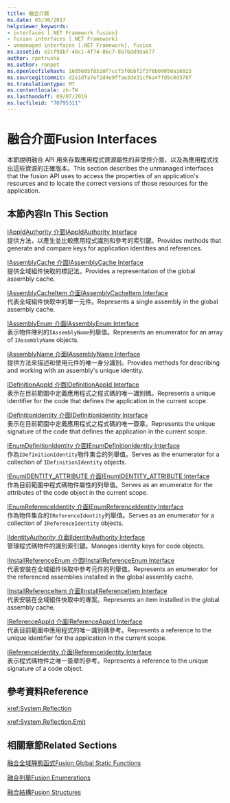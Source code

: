```yaml
---
title: 融合介面
ms.date: 03/30/2017
helpviewer_keywords:
- interfaces [.NET Framework fusion]
- fusion interfaces [.NET Framework]
- unmanaged interfaces [.NET Framework], fusion
ms.assetid: e2cf98b7-40c1-4f74-86c7-8a76dd9da677
author: rpetrusha
ms.author: ronpet
ms.openlocfilehash: 1605605f8510f7ccf5f0bbf2f3f6b09050a16025
ms.sourcegitcommit: d2e1dfa7ef2d4e9ffae3d431cf6a4ffd9c8d378f
ms.translationtype: MT
ms.contentlocale: zh-TW
ms.lasthandoff: 09/07/2019
ms.locfileid: "70795311"
---
```

# <a name="fusion-interfaces"></a><span data-ttu-id="24042-102">融合介面</span><span class="sxs-lookup"><span data-stu-id="24042-102">Fusion Interfaces</span></span>
<span data-ttu-id="24042-103">本節說明融合 API 用來存取應用程式資源屬性的非受控介面，以及為應用程式找出這些資源的正確版本。</span><span class="sxs-lookup"><span data-stu-id="24042-103">This section describes the unmanaged interfaces that the fusion API uses to access the properties of an application's resources and to locate the correct versions of those resources for the application.</span></span>  
  
## <a name="in-this-section"></a><span data-ttu-id="24042-104">本節內容</span><span class="sxs-lookup"><span data-stu-id="24042-104">In This Section</span></span>  
 [<span data-ttu-id="24042-105">IAppIdAuthority 介面</span><span class="sxs-lookup"><span data-stu-id="24042-105">IAppIdAuthority Interface</span></span>](iappidauthority-interface.md)  
 <span data-ttu-id="24042-106">提供方法，以產生並比較應用程式識別和參考的索引鍵。</span><span class="sxs-lookup"><span data-stu-id="24042-106">Provides methods that generate and compare keys for application identities and references.</span></span>  
  
 [<span data-ttu-id="24042-107">IAssemblyCache 介面</span><span class="sxs-lookup"><span data-stu-id="24042-107">IAssemblyCache Interface</span></span>](iassemblycache-interface.md)  
 <span data-ttu-id="24042-108">提供全域組件快取的標記法。</span><span class="sxs-lookup"><span data-stu-id="24042-108">Provides a representation of the global assembly cache.</span></span>  
  
 [<span data-ttu-id="24042-109">IAssemblyCacheItem 介面</span><span class="sxs-lookup"><span data-stu-id="24042-109">IAssemblyCacheItem Interface</span></span>](iassemblycacheitem-interface.md)  
 <span data-ttu-id="24042-110">代表全域組件快取中的單一元件。</span><span class="sxs-lookup"><span data-stu-id="24042-110">Represents a single assembly in the global assembly cache.</span></span>  
  
 [<span data-ttu-id="24042-111">IAssemblyEnum 介面</span><span class="sxs-lookup"><span data-stu-id="24042-111">IAssemblyEnum Interface</span></span>](iassemblyenum-interface.md)  
 <span data-ttu-id="24042-112">表示物件陣列的`IAssemblyName`列舉值。</span><span class="sxs-lookup"><span data-stu-id="24042-112">Represents an enumerator for an array of `IAssemblyName` objects.</span></span>  
  
 [<span data-ttu-id="24042-113">IAssemblyName 介面</span><span class="sxs-lookup"><span data-stu-id="24042-113">IAssemblyName Interface</span></span>](iassemblyname-interface.md)  
 <span data-ttu-id="24042-114">提供方法來描述和使用元件的唯一身分識別。</span><span class="sxs-lookup"><span data-stu-id="24042-114">Provides methods for describing and working with an assembly's unique identity.</span></span>  
  
 [<span data-ttu-id="24042-115">IDefinitionAppId 介面</span><span class="sxs-lookup"><span data-stu-id="24042-115">IDefinitionAppId Interface</span></span>](idefinitionappid-interface.md)  
 <span data-ttu-id="24042-116">表示在目前範圍中定義應用程式之程式碼的唯一識別碼。</span><span class="sxs-lookup"><span data-stu-id="24042-116">Represents a unique identifier for the code that defines the application in the current scope.</span></span>  
  
 [<span data-ttu-id="24042-117">IDefinitionIdentity 介面</span><span class="sxs-lookup"><span data-stu-id="24042-117">IDefinitionIdentity Interface</span></span>](idefinitionidentity-interface.md)  
 <span data-ttu-id="24042-118">表示在目前範圍中定義應用程式之程式碼的唯一簽章。</span><span class="sxs-lookup"><span data-stu-id="24042-118">Represents the unique signature of the code that defines the application in the current scope.</span></span>  
  
 [<span data-ttu-id="24042-119">IEnumDefinitionIdentity 介面</span><span class="sxs-lookup"><span data-stu-id="24042-119">IEnumDefinitionIdentity Interface</span></span>](ienumdefinitionidentity-interface.md)  
 <span data-ttu-id="24042-120">作為`IDefinitionIdentity`物件集合的列舉值。</span><span class="sxs-lookup"><span data-stu-id="24042-120">Serves as the enumerator for a collection of `IDefinitionIdentity` objects.</span></span>  
  
 [<span data-ttu-id="24042-121">IEnumIDENTITY_ATTRIBUTE 介面</span><span class="sxs-lookup"><span data-stu-id="24042-121">IEnumIDENTITY_ATTRIBUTE Interface</span></span>](ienumidentity-attribute-interface.md)  
 <span data-ttu-id="24042-122">作為目前範圍中程式碼物件屬性的列舉值。</span><span class="sxs-lookup"><span data-stu-id="24042-122">Serves as an enumerator for the attributes of the code object in the current scope.</span></span>  
  
 [<span data-ttu-id="24042-123">IEnumReferenceIdentity 介面</span><span class="sxs-lookup"><span data-stu-id="24042-123">IEnumReferenceIdentity Interface</span></span>](ienumreferenceidentity-interface.md)  
 <span data-ttu-id="24042-124">作為物件集合的`IReferenceIdentity`列舉值。</span><span class="sxs-lookup"><span data-stu-id="24042-124">Serves as an enumerator for a collection of `IReferenceIdentity` objects.</span></span>  
  
 [<span data-ttu-id="24042-125">IIdentityAuthority 介面</span><span class="sxs-lookup"><span data-stu-id="24042-125">IIdentityAuthority Interface</span></span>](iidentityauthority-interface.md)  
 <span data-ttu-id="24042-126">管理程式碼物件的識別索引鍵。</span><span class="sxs-lookup"><span data-stu-id="24042-126">Manages identity keys for code objects.</span></span>  
  
 [<span data-ttu-id="24042-127">IInstallReferenceEnum 介面</span><span class="sxs-lookup"><span data-stu-id="24042-127">IInstallReferenceEnum Interface</span></span>](iinstallreferenceenum-interface.md)  
 <span data-ttu-id="24042-128">代表安裝在全域組件快取中參考元件的列舉值。</span><span class="sxs-lookup"><span data-stu-id="24042-128">Represents an enumerator for the referenced assemblies installed in the global assembly cache.</span></span>  
  
 [<span data-ttu-id="24042-129">IInstallReferenceItem 介面</span><span class="sxs-lookup"><span data-stu-id="24042-129">IInstallReferenceItem Interface</span></span>](iinstallreferenceitem-interface.md)  
 <span data-ttu-id="24042-130">代表安裝在全域組件快取中的專案。</span><span class="sxs-lookup"><span data-stu-id="24042-130">Represents an item installed in the global assembly cache.</span></span>  
  
 [<span data-ttu-id="24042-131">IReferenceAppId 介面</span><span class="sxs-lookup"><span data-stu-id="24042-131">IReferenceAppId Interface</span></span>](ireferenceappid-interface.md)  
 <span data-ttu-id="24042-132">代表目前範圍中應用程式的唯一識別碼參考。</span><span class="sxs-lookup"><span data-stu-id="24042-132">Represents a reference to the unique identifier for the application in the current scope.</span></span>  
  
 [<span data-ttu-id="24042-133">IReferenceIdentity 介面</span><span class="sxs-lookup"><span data-stu-id="24042-133">IReferenceIdentity Interface</span></span>](ireferenceidentity-interface.md)  
 <span data-ttu-id="24042-134">表示程式碼物件之唯一簽章的參考。</span><span class="sxs-lookup"><span data-stu-id="24042-134">Represents a reference to the unique signature of a code object.</span></span>  
  
## <a name="reference"></a><span data-ttu-id="24042-135">參考資料</span><span class="sxs-lookup"><span data-stu-id="24042-135">Reference</span></span>  
 <xref:System.Reflection>  
  
 <xref:System.Reflection.Emit>  
  
## <a name="related-sections"></a><span data-ttu-id="24042-136">相關章節</span><span class="sxs-lookup"><span data-stu-id="24042-136">Related Sections</span></span>  
 [<span data-ttu-id="24042-137">融合全域靜態函式</span><span class="sxs-lookup"><span data-stu-id="24042-137">Fusion Global Static Functions</span></span>](fusion-global-static-functions.md)  
  
 [<span data-ttu-id="24042-138">融合列舉</span><span class="sxs-lookup"><span data-stu-id="24042-138">Fusion Enumerations</span></span>](fusion-enumerations.md)  
  
 [<span data-ttu-id="24042-139">融合結構</span><span class="sxs-lookup"><span data-stu-id="24042-139">Fusion Structures</span></span>](fusion-structures.md)
